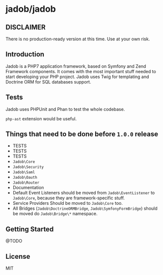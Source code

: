 # jadob/jadob

## DISCLAIMER

There is no production-ready version at this time. Use at your own risk.

## Introduction

Jadob is a PHP7 application framework, based on Symfony and Zend Framework components. It comes with the most important
stuff needed to start developing your PHP project.
Jadob uses Twig for templating and Doctrine ORM for SQL databases support.

## Tests

Jadob uses PHPUnit and Phan to test the whole codebase. 

``php-ast`` extension would be useful. 

## Things that need to be done before `1.0.0` release
* TESTS
* TESTS
* TESTS
* `Jadob\Core`
* `Jadob\Security`
* `Jadob\Saml`
* `Jadob\Oauth`
* `Jadob\Router`
* Documentation
* Default Event Listeners should be moved from `Jadob\EventListener` to `Jadob\Core`, because they are framework-specific stuff.
* Service Providers Should be moved to `Jadob\Core` too.
* All Bridges (`Jadob\DoctrineORMBridge`, `Jadob\SymfonyFormBridge`) should be moved do `Jadob\Bridge\*` namespace.

## Getting Started

@TODO

## License 

MIT


